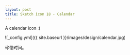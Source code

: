 ```yaml
---
layout: post
title: Sketch icon 18 - Calendar
---
```


A calendar icon :)

![_config.yml]({{ site.baseurl }}/images/design/calendar.jpg)

珍惜时间。